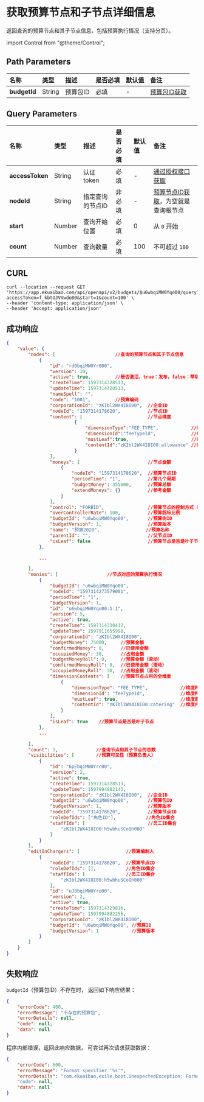 # 获取预算节点和子节点详细信息

返回查询的预算节点和其子节点信息，包括预算执行情况（支持分页）。

import Control from "@theme/Control";

<Control
method="GET"
url="/api/openapi/v2/budgets/$`budgetId`/query"
/>

## Path Parameters

| 名称 | 类型 | 描述 | 是否必填 | 默认值 | 备注 |
| :--- | :--- | :--- | :--- |:--- | :--- |
| **budgetId** | String  | 预算包ID | 必填 | - | [预算包ID获取](/docs/open-api/budget/get-budget-list) |

## Query Parameters

| 名称 | 类型 | 描述 | 是否必填 | 默认值 | 备注 |
| :--- | :--- | :--- | :--- |:--- | :--- |
| **accessToken**  | String | 认证token      | 必填  | -   | [通过授权接口获取](/docs/open-api/getting-started/auth) |
| **nodeId**       | String | 指定查询的节点ID | 非必填 | -   | [预算节点ID获取](/docs/open-api/budget/get-budget-details)，为空就是查询根节点 |
| **start**        | Number | 查询开始位置     | 必填  | 0   | 从 `0` 开始 |
| **count**        | Number | 查询数量        | 必填  | 100 | 不可超过 `100` |

## CURL
```shell
curl --location --request GET 'https://app.ekuaibao.com/api/openapi/v2/budgets/$u6wbqiMW0Yqo00/query?accessToken=f_kbtOJVVwdo00&start=1&count=100' \
--header 'content-type: application/json' \
--header 'Accept: application/json'
```

## 成功响应
```json
{
    "value": {
        "nodes": [                      //查询的预算节点和其子节点信息
            {
                "id": "rd0bqiMW0Yr000",
                "version": 10,  
                "active": true,         //是否激活，true：发布，false：草稿
                "createTime": 1597314328513,
                "updateTime": 1597314328513,
                "nameSpell": "",
                "code": "1001",         //预算编码
                "corporationId": "zKIbl2WX4I8I00",  //企业ID
                "nodeId": "1597314178620",          //节点ID
                "content": [                        //节点维度
                         {
                             "dimensionType":"FEE_TYPE",            //维度种类（DEPART：部门，PROJECT：档案，FEE_TYPE：消费类型，STAFF：员工）
                             "dimensionId":"feeTypeId",             //维度种类的标识ID
                             "mustLeaf":true,                       //维度是否必定为叶子节点（本部），true：非本级，false：本级 
                             "contentId":"zKIbl2WX4I8I00:allowance" //维度内容ID
                         }
                ],
                "moneys": [                         //节点金额
                    {
                        "nodeId": "1597314178620",  //预算节点ID
                        "periodTime": "1",          //第几个周期
                        "budgetMoney": 355000,      //预算总额
                        "extendMoneys": {}          //参考金额
                    }
                ],
                "control": "FORBID",                //预算节点的控制方式（ALLOW：允许，WARN：警告，FORBID：禁止，IGNORED：什么都不做）
                "overControllerRate": 100,          //预算超标比例
                "budgetId": "u6wbqiMW0Yqo00",       //预算树ID
                "budgetVersion": 1,                 //预算版本
                "name": "预算2020",                 //预算名称
                "parentId": "",                     //父节点ID
                "isLeaf": false                     //预算节点是否是叶子节点
            },

            ...

        ],
        "monies": [                  //节点对应的预算执行情况
            {
                "budgetId": "u6wbqiMW0Yqo00",
                "nodeId": "1597314273579001",
                "periodTime": "1",
                "budgetVersion": 1,
                "id": "u6wbqiMW0Yqo00:1:1",
                "version": 5,
                "active": true,
                "createTime": 1597314330412,
                "updateTime": 1597911655998,
                "corporationId": "zKIbl2WX4I8I00",
                "budgetMoney": 75000,     //预算金额
                "confirmedMoney": 0,      //已使用金额
                "occupiedMoney": 30,      //占用金额
                "budgetMoneyRoll": 0,     //预算金额（滚动）
                "confirmedMoneyRoll": 0,  //已使用金额（滚动）
                "occupiedMoneyRoll": 30,  //占用金额（滚动）
                "dimensionContents": [    //预算节点占用的全维度
                    {
                        "dimensionType": "FEE_TYPE",            //维度种类（DEPART：部门，PROJECT：档案，FEE_TYPE：消费类型，STAFF：员工）
                        "dimensionId": "feeTypeId",             //维度种类的标识ID
                        "mustLeaf": true,                       //维度是否必定为叶子节点（本部），true：非本级，false：本级
                        "contentId": "zKIbl2WX4I8I00:catering"  //维度内容ID
                    }
                ],
                "isLeaf": true    //预算节点是否是叶子节点
            },
            ...

        ],
        "count": 3,              //查询节点和其子节点的总数
        "visibilities": [        //预算可见性（预算负责人）
            {
                "id": "6pEbqiMW0Yrc00",
                "version": 2,
                "active": true,
                "createTime": 1597314328513,
                "updateTime": 1597994882143,
                "corporationId": "zKIbl2WX4I8I00",  //企业ID
                "budgetId": "u6wbqiMW0Yqo00",       //预算包ID
                "budgetVersion": 1,                 //预算版本
                "nodeId": "1597314178620",          //预算节点ID
                "roleDefIds": ["角色ID"],           //角色ID集合
                "staffIds": [                       //员工ID集合 
                    "zKIbl2WX4I8I00:h5wbhuSCoQh000"
                ]  
            }
        ],
        "editInChargers": [                 //预算编制人
            {
                "nodeId": "1597314178620",  //预算节点ID
                "roleDefIds": [],           //角色ID集合
                "staffIds": [               //员工ID集合
                    "zKIbl2WX4I8I00:h5wbhuSCoQh000"
                ],
                "id": "uJ8bqiMW0Yro00",
                "version": 2,
                "active": true,
                "createTime": 1597314329816,
                "updateTime": 1597994882256,
                "corporationId": "zKIbl2WX4I8I00",
                "budgetId": "u6wbqiMW0Yqo00", //预算ID
                "budgetVersion": 1            //预算版本
            }
        ]
    }
}
```

## 失败响应
`budgetId`（预算包ID）不存在时， 返回如下响应结果：
```json
{
    "errorCode": 400,
    "errorMessage": "不存在的预算包",
    "errorDetails": null,
    "code": null,
    "data": null
}
```

程序内部错误，返回此响应数据， 可尝试再次请求获取数据：
```json
{
    "errorCode": 500,
    "errorMessage": "Format specifier '%s'",
    "errorDetails": "com.ekuaibao.exile.boot.UnexpectedException: Format specifier '%s'\n\tat ------.remote error from whispered-invoice-rest[release-rest-server-668745ddf6-g8j9d/172.70.23.176](Unknown Source)"
    "code": null,
    "data": null
}
```

